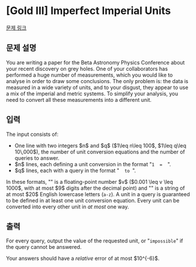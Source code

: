# [Gold III] Imperfect Imperial Units

[문제 링크](https://www.acmicpc.net/problem/26000) 

## 문제 설명

<p>You are writing a paper for the Beta Astronomy Physics Conference about your recent discovery on grey holes. One of your collaborators has performed a huge number of measurements, which you would like to analyse in order to draw some conclusions. The only problem is: the data is measured in a wide variety of units, and to your disgust, they appear to use a mix of the imperial and metric systems. To simplify your analysis, you need to convert all these measurements into a different unit.</p>

## 입력 

 <p>The input consists of:</p>

<ul>
	<li>One line with two integers $n$ and $q$ ($1\leq n\leq 100$, $1\leq q\leq 10\,000$), the number of unit conversion equations and the number of queries to answer.</li>
	<li>$n$ lines, each defining a unit conversion in the format "<code>1 <unit> = <value> <unit></code>".</li>
	<li>$q$ lines, each with a query in the format "<code><value> <unit> to <unit></code>".</li>
</ul>

<p>In these formats, "<code><value></code>" is a floating-point number $v$ ($0.001 \leq v \leq 1000$, with at most $9$ digits after the decimal point) and "<code><unit></code>" is a string of at most $20$ English lowercase letters (<code>a-z</code>). A unit in a query is guaranteed to be defined in at least one unit conversion equation. Every unit can be converted into every other unit in <em>at most</em> one way.</p>

## 출력 

 <p>For every query, output the value of the requested unit, or "<code>impossible</code>" if the query cannot be answered.</p>

<p>Your answers should have a <em>relative</em> error of at most $10^{-6}$.</p>

